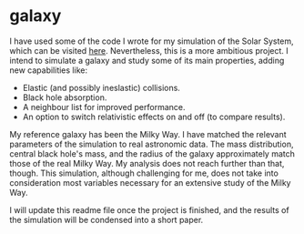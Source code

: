 # galaxy
I have used some of the code I wrote for my simulation of the Solar System, which can be visited [here](https://github.com/malmriv/solarsystem). Nevertheless, this is a more ambitious project. I intend to simulate a galaxy and study some of its main properties, adding new capabilities like:

 - Elastic (and possibly ineslastic) collisions.
 - Black hole absorption.
 - A neighbour list for improved performance.
 - An option to switch relativistic effects on and off (to compare results).

My reference galaxy has been the Milky Way. I have matched the relevant parameters of the simulation to real astronomic data. The mass distribution, central black hole's mass, and the radius of the galaxy approximately match those of the real Milky Way. My analysis does not reach further than that, though. This simulation, although challenging for me, does not take into consideration most variables necessary for an extensive study of the Milky Way.

I will update this readme file once the project is finished, and the results of the simulation will be condensed into a short paper.
